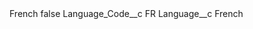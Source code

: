 <?xml version="1.0" encoding="UTF-8"?>
<CustomMetadata xmlns="http://soap.sforce.com/2006/04/metadata" xmlns:xsi="http://www.w3.org/2001/XMLSchema-instance" xmlns:xsd="http://www.w3.org/2001/XMLSchema">
    <label>French</label>
    <protected>false</protected>
    <values>
        <field>Language_Code__c</field>
        <value xsi:type="xsd:string">FR</value>
    </values>
    <values>
        <field>Language__c</field>
        <value xsi:type="xsd:string">French</value>
    </values>
</CustomMetadata>
